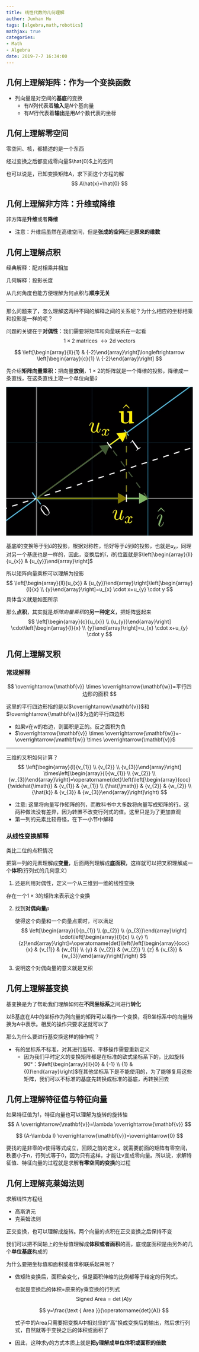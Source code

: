 ```yaml
---
title: 线性代数的几何理解
author: Junhan Hu
tags: [algebra,math,robotics]
mathjax: true
categories:
- Math
- Algebra
date: 2019-7-7 16:34:00
---
```


## 几何上理解**矩阵**：作为一个变换函数

* 列向量是对空间的**基底**的变换
  * 有$N$列代表着**输入**是$N$个基向量
  * 有$M$行代表着**输出**是用$M$个数代表的坐标

<!-- more -->

## 几何上理解零空间

零空间、核，都描述的是一个东西

经过变换之后都变成零向量$\hat{0}$上的空间

也可以说是，已知变换矩阵$A$，求下面这个方程的解
$$
A\hat{x}=\hat{0}
$$
## 几何上理解非方阵：升维或降维

非方阵是**升维**或者**降维**

- 注意：升维后虽然在高维空间，但是**张成的空间**还是**原来的维数**

## 几何上理解点积

经典解释：配对相乘并相加

几何解释：投影长度

从几何角度也能方便理解为何点积与**顺序无关**

----

那么问题来了，怎么理解这两种不同的解释之间的关系呢？为什么相应的坐标相乘和投影是一样的呢？

问题的关键在于**对偶性**：我们需要将矩阵和向量联系在一起看
$$
1 \times 2 \text { matrices } \longleftrightarrow 2 \mathrm{d}\text{ vectors}
$$

$$
\left[\begin{array}{ll}{1} & {-2}\end{array}\right]\longleftrightarrow \left[\begin{array}{c}{1} \\ {-2}\end{array}\right]
$$

先介绍**矩阵向量乘积**：把向量**放倒**，$1\times2$的矩阵就是一个降维的投影，降维成一条直线，在这条直线上取一个单位向量$\hat{u}$

![1562517602554](algebra-geo/1562517602554.png)

基底$\hat{i}$的变换等于到$\hat{u}$的投影，根据对称性，恰好等于$\hat{u}$到$\hat{i}$的投影，也就是$u_x$，同理对另一个基底也是一样的，因此，变换后的$\hat{i}，\hat{i}$的位置就是$\left[\begin{array}{ll}{u_{x}} & {u_{y}}\end{array}\right]$

所以矩阵向量乘积可以理解为投影
$$
\left[\begin{array}{ll}{u_{x}} & {u_{y}}\end{array}\right]\left[\begin{array}{l}{x} \\ {y}\end{array}\right]=u_{x} \cdot x+u_{y} \cdot y
$$
具体含义就是如图所示

那么**点积**，其实就是*矩阵向量乘积*的**另一种定义**，把矩阵竖起来
$$
\left[\begin{array}{c}{u_{x}} \\ {u_{y}}\end{array}\right] \cdot\left[\begin{array}{l}{x} \\ {y}\end{array}\right]=u_{x} \cdot x+u_{y} \cdot y
$$

## 几何上理解叉积

### 常规解释

$$
\overrightarrow{\mathbf{v}} \times \overrightarrow{\mathbf{w}}=平行四边形的面积
$$

这里的平行四边形指的是以$\overrightarrow{\mathbf{v}}$和$\overrightarrow{\mathbf{w}}$为边的平行四边形

* 如果v在w的右边，则面积是正的。反之面积为负
* $\overrightarrow{\mathbf{v}} \times \overrightarrow{\mathbf{w}}=-\overrightarrow{\mathbf{w}} \times \overrightarrow{\mathbf{v}}$ 

---

三维的叉积如何计算？
$$
\left[\begin{array}{l}{v_{1}} \\ {v_{2}} \\ {v_{3}}\end{array}\right] \times\left[\begin{array}{l}{w_{1}} \\ {w_{2}} \\ {w_{3}}\end{array}\right]=\operatorname{det}\left(\left[\begin{array}{ccc}{\widehat{\imath}} & {v_{1}} & {w_{1}} \\ {\hat{\jmath}} & {v_{2}} & {w_{2}} \\ {\hat{k}} & {v_{3}} & {w_{3}}\end{array}\right]\right)
$$

* 注意: 这里将向量写作矩阵的列，而教科书中大多数将向量写成矩阵的行。这两种做法没有差异，因为转置不改变行列式的值。这里只是为了更加直观
* 第一列的元素比较奇怪，在下一小节中解释

### 从线性变换解释

类比二位的点积情况

把第一列的元素理解成**变量**，后面两列理解成**底面积**，这样就可以把叉积理解成一个**体积**(行列式的几何意义)

1.  还是利用对偶性，定义一个从三维到一维的线性变换

   存在一个$1\times3$的矩阵来表示这个变换

2. 找到**对偶向量**$p$

   使得这个向量和一个向量点乘时，可以满足
   $$
   \left[\begin{array}{l}{p_{1}} \\ {p_{2}} \\ {p_{3}}\end{array}\right] \cdot\left[\begin{array}{l}{x} \\ {y} \\ {z}\end{array}\right]=\operatorname{det}\left(\left[\begin{array}{ccc}{x} & {v_{1}} & {w_{1}} \\ {y} & {v_{2}} & {w_{2}} \\ {z} & {v_{3}} & {w_{3}}\end{array}\right]\right)
   $$

3. 说明这个对偶向量的意义就是叉积

## 几何上理解基变换

基变换是为了帮助我们理解如何在**不同坐标系**之间进行**转化**

以B基底在A中的坐标作为列向量的矩阵可以看作一个变换，将B坐标系中的向量转换为A中表示。相反的操作只要求逆就可以了

那么为什么要进行基变换这样的操作呢？

* 有的坐标系不标准，对其进行旋转、平移操作需要重新定义
  * 因为我们平时定义的变换矩阵都是在标准的欧式坐标系下的，比如旋转90°：$\left[\begin{array}{ll}{0} & {-1} \\ {1} & {0}\end{array}\right]$在其他坐标系下是不能使用的，为了能够复用这些矩阵，我们可以不标准的基底先转换成标准的基底，再转换回去

## 几何上理解特征值与特征向量

如果特征值为1，特征向量也可以理解为旋转的旋转轴
$$
A \overrightarrow{\mathbf{v}}=\lambda \overrightarrow{\mathbf{v}}
$$

$$
(A-\lambda I) \overrightarrow{\mathbf{v}}=\overrightarrow{0}
$$

要找的是非零的v使得等式成立，回顾之前的定义，就需要前面的矩阵有零空间，秩要小于n，行列式等于0，因为只有这样，才能让v变成零向量。所以说，求解特征值、特征向量的过程就是求解**有零空间的变换**的过程

## 几何上理解克莱姆法则

求解线性方程组

* 高斯消元
* 克莱姆法则

正交变换，也可以理解成旋转。两个向量的点积在正交变换之后保持不变

我们可以把不同轴上的坐标值理解成**体积或者面积**的高，底或底面积是由另外的几个**单位基底**构成的

为什么要把坐标值和面积或者体积联系起来呢？

* 做矩阵变换后，面积会变化，但是面积伸缩的比例都等于给定的行列式。

  也就是变换后的体积=原来的y乘变换的行列式 
  $$
  \text{Signed Area}=\operatorname{det}(A) y
  $$

  $$
  y=\frac{\text { Area }}{\operatorname{det}(A)}
  $$

  式子中的Area只需要把变换A中相对应的“高”换成变换后的输出，然后求行列式，自然就等于变换之后的体积或面积了

* 因此，这种求y的方式本质上就是**把y理解成单位体积或面积的倍数**